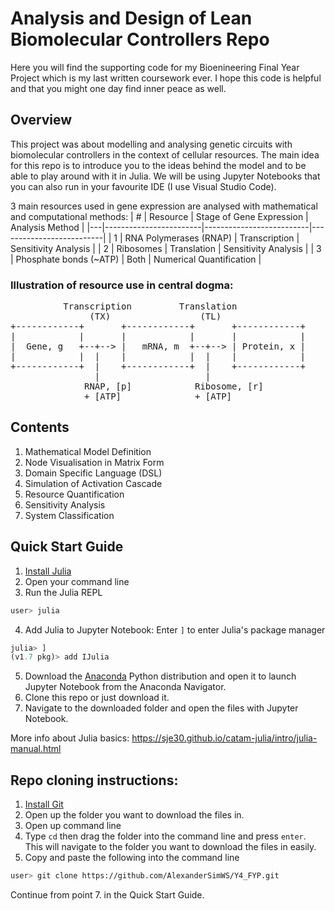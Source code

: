 # Analysis and Design of Lean Biomolecular Controllers Repo
Here you will find the supporting code for my Bioenineering Final Year Project which is my last written coursework ever. I hope this code is helpful and that you might one day find inner peace as well.

## Overview
This project was about modelling and analysing genetic circuits with biomolecular controllers in the context of cellular resources. The main idea for this repo is to introduce you to the ideas behind the model and to be able to play around with it in Julia. We will be using Jupyter Notebooks that you can also run in your favourite IDE (I use Visual Studio Code).

3 main resources used in gene expression are analysed with mathematical and computational methods:
| # | Resource               | Stage of Gene Expression | Analysis Method          |
|---|------------------------|--------------------------|--------------------------|
| 1 | RNA Polymerases (RNAP) | Transcription            | Sensitivity Analysis     |
| 2 | Ribosomes              | Translation              | Sensitivity Analysis     |
| 3 | Phosphate bonds (~ATP) | Both                     | Numerical Quantification |

### Illustration of resource use in central dogma:
<pre>
          Transcription         Translation  
               (TX)                 (TL)  
+------------+       +------------+       +------------+  
|            |       |            |       |            |  
|  Gene, g   +--+--> |   mRNA, m  +--+--> | Protein, x |  
|            |  |    |            |  |    |            |  
+------------+  |    +------------+  |    +------------+  
                |                    |  
              RNAP, [p]            Ribosome, [r]  
              + [ATP]              + [ATP]  
</pre>

## Contents
1. Mathematical Model Definition
2. Node Visualisation in Matrix Form
3. Domain Specific Language (DSL)
4. Simulation of Activation Cascade
5. Resource Quantification
6. Sensitivity Analysis
7. System Classification

## Quick Start Guide
1. [Install Julia](https://julialang.org/downloads/)
2. Open your command line
3. Run the Julia REPL
```bash
user> julia
```
4. Add Julia to Jupyter Notebook: Enter `]` to enter Julia's package manager
```julia
julia> ]
(v1.7 pkg)> add IJulia
```
5. Download the [Anaconda](https://www.anaconda.com/download/) Python distribution and open it to launch Jupyter Notebook from the Anaconda Navigator.
6. Clone this repo or just download it.
7. Navigate to the downloaded folder and open the files with Jupyter Notebook.

More info about Julia basics: https://sje30.github.io/catam-julia/intro/julia-manual.html

## Repo cloning instructions:
1. [Install Git](https://github.com/git-guides/install-git) 
2. Open up the folder you want to download the files in.
3. Open up command line
4. Type `cd` then drag the folder into the command line and press `enter`. This will navigate to the folder you want to download the files in easily.
5. Copy and paste the following into the command line
```bash
user> git clone https://github.com/AlexanderSimWS/Y4_FYP.git
```
Continue from point 7. in the Quick Start Guide.